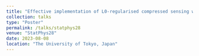 ```yaml
---
title: "Effective implementation of L0-regularised compressed sensing with chaotic-amplitude-controlled coherent Ising machines"
collection: talks
type: "Poster"
permalink: /talks/statphys28
venue: "StatPhys28"
date: 2023-08-08
location: "The University of Tokyo, Japan"
---
```

<!-- 
This is a description of your conference proceedings talk, note the different field in type. You can put anything in this field. -->
